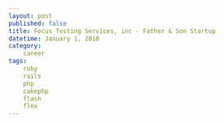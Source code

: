 ```yaml
---
layout: post
published: false
title: Focus Testing Services, inc - Father & Son Startup
datetime: January 1, 2010
category:
    career
tags:
    ruby
    rails
    php
    cakephp
    flash
    flex
---
```


